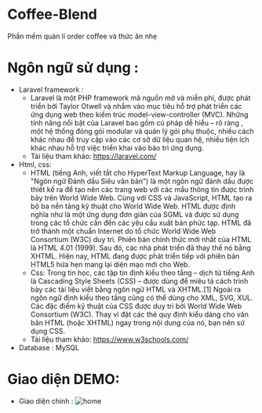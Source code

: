 # Coffee-Blend
Phần mềm quản lí order coffee và thức ăn nhẹ

# Ngôn ngữ sử dụng : 
 - Laravel framework :
   + Laravel là một PHP framework  mã nguồn mở và miễn phí, được phát triển bởi Taylor Otwell và nhắm vào mục tiêu hỗ trợ phát triển các ứng dụng web theo kiếm trúc model-view-controller (MVC). Những tính năng nổi bật của Laravel bao gồm cú pháp dễ hiểu – rõ ràng , một hệ thống đóng gói modular và quản lý gói phụ thuộc, nhiều cách khác nhau để truy cập vào các cơ sở dữ liệu quan hệ, nhiều tiện ích khác nhau hỗ trợ việc triển khai vào bảo trì ứng dụng.
   + Tài liệu tham khảo: https://laravel.com/
 - Html, css: 
    + HTML (tiếng Anh, viết tắt cho HyperText Markup Language, hay là "Ngôn ngữ Đánh dấu Siêu văn bản") là một ngôn ngữ đánh dấu được thiết kế ra để tạo nên các trang web với các mẩu thông tin được trình bày trên World Wide Web. Cùng với CSS và JavaScript, HTML tạo ra bộ ba nền tảng kỹ thuật cho World Wide Web. HTML được định nghĩa như là một ứng dụng đơn giản của SGML và được sử dụng trong các tổ chức cần đến các yêu cầu xuất bản phức tạp. HTML đã trở thành một chuẩn Internet do tổ chức World Wide Web Consortium (W3C) duy trì. Phiên bản chính thức mới nhất của HTML là HTML 4.01 (1999). Sau đó, các nhà phát triển đã thay thế nó bằng XHTML. Hiện nay, HTML đang được phát triển tiếp với phiên bản HTML5 hứa hẹn mang lại diện mạo mới cho Web.
    + Css: Trong tin học, các tập tin định kiểu theo tầng – dịch từ tiếng Anh là Cascading Style Sheets (CSS) – được dùng để miêu tả cách trình bày các tài liệu viết bằng ngôn ngữ HTML và XHTML.[1] Ngoài ra ngôn ngữ định kiểu theo tầng cũng có thể dùng cho XML, SVG, XUL. Các đặc điểm kỹ thuật của CSS được duy trì bởi World Wide Web Consortium (W3C). Thay vì đặt các thẻ quy định kiểu dáng cho văn bản HTML (hoặc XHTML) ngay trong nội dung của nó, bạn nên sử dụng CSS.
    + Tài liệu tham khảo: https://www.w3schools.com/
 - Database : MySQL
 # Giao diện DEMO: 
  - Giao diện chính : 
![home](https://user-images.githubusercontent.com/44812898/84787300-05b9fc80-b018-11ea-8e72-e56862ff5614.PNG)


 
